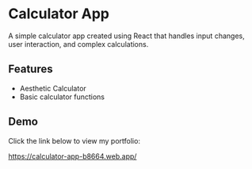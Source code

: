 
# Calculator App

A simple calculator app created using React that handles input changes, user interaction, and complex calculations.


## Features

- Aesthetic Calculator
- Basic calculator functions




## Demo

Click the link below to view my portfolio:

https://calculator-app-b8664.web.app/
